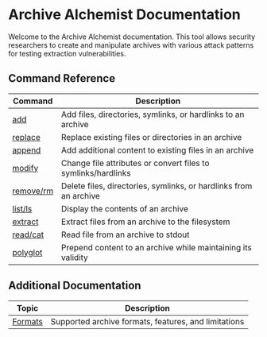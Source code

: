 # Archive Alchemist Documentation

Welcome to the Archive Alchemist documentation. This tool allows security researchers to create and manipulate archives with various attack patterns for testing extraction vulnerabilities.

## Command Reference

| Command | Description |
|---------|-------------|
| [add](add.md) | Add files, directories, symlinks, or hardlinks to an archive |
| [replace](replace.md) | Replace existing files or directories in an archive |
| [append](append.md) | Add additional content to existing files in an archive |
| [modify](modify.md) | Change file attributes or convert files to symlinks/hardlinks |
| [remove/rm](remove.md) | Delete files, directories, symlinks, or hardlinks from an archive |
| [list/ls](list.md) | Display the contents of an archive |
| [extract](extract.md) | Extract files from an archive to the filesystem |
| [read/cat](read.md) | Read file from an archive to stdout |
| [polyglot](polyglot.md) | Prepend content to an archive while maintaining its validity |

## Additional Documentation

| Topic | Description |
|-------|-------------|
| [Formats](formats.md) | Supported archive formats, features, and limitations |